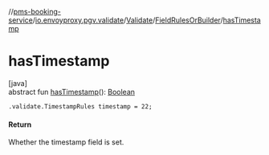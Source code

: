 //[pms-booking-service](../../../../index.md)/[io.envoyproxy.pgv.validate](../../index.md)/[Validate](../index.md)/[FieldRulesOrBuilder](index.md)/[hasTimestamp](has-timestamp.md)

# hasTimestamp

[java]\
abstract fun [hasTimestamp](has-timestamp.md)(): [Boolean](https://kotlinlang.org/api/core/kotlin-stdlib/kotlin/-boolean/index.html)

`.validate.TimestampRules timestamp = 22;`

#### Return

Whether the timestamp field is set.